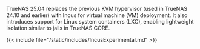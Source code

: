 &NewLine;

TrueNAS 25.04 replaces the previous KVM hypervisor (used in TrueNAS 24.10 and earlier) with Incus for virtual machine (VM) deployment.
It also introduces support for Linux system containers (LXC), enabling lightweight isolation similar to jails in TrueNAS CORE.  

{{< include file="/static/includes/IncusExperimental.md" >}}
